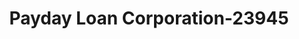 ---
f_zip-code: 92630
f_state-code: CA
title: Payday Loan Corporation-23945
f_phone: 949-454-7606
f_city-only: Forest
f_address: 23775 El Toro Road # B Lake Forest
f_location-unique-id: '23945'
slug: payday-loan-corporation-23945
updated-on: '2024-05-30T13:46:58.046Z'
created-on: '2024-05-30T13:36:59.803Z'
published-on: '2024-05-30T13:54:32.469Z'
f_city-state: cms/city/forest-ca.md
f_company: cms/company/payday-loan-corporation.md
f_state: cms/state/california.md
layout: '[payday-loan].html'
tags: payday-loan
---